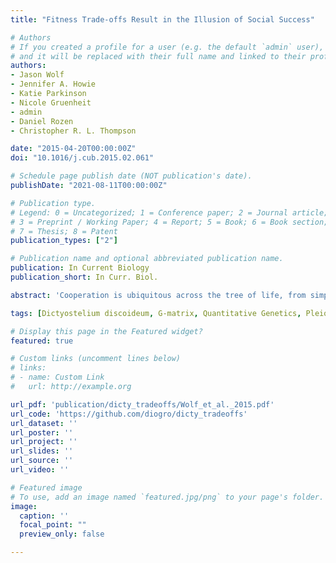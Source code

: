 ```yaml
---
title: "Fitness Trade-offs Result in the Illusion of Social Success"

# Authors
# If you created a profile for a user (e.g. the default `admin` user), write the username (folder name) here 
# and it will be replaced with their full name and linked to their profile.
authors:
- Jason Wolf
- Jennifer A. Howie
- Katie Parkinson
- Nicole Gruenheit
- admin
- Daniel Rozen
- Christopher R. L. Thompson

date: "2015-04-20T00:00:00Z"
doi: "10.1016/j.cub.2015.02.061"

# Schedule page publish date (NOT publication's date).
publishDate: "2021-08-11T00:00:00Z"

# Publication type.
# Legend: 0 = Uncategorized; 1 = Conference paper; 2 = Journal article;
# 3 = Preprint / Working Paper; 4 = Report; 5 = Book; 6 = Book section;
# 7 = Thesis; 8 = Patent
publication_types: ["2"]

# Publication name and optional abbreviated publication name.
publication: In Current Biology
publication_short: In Curr. Biol.

abstract: 'Cooperation is ubiquitous across the tree of life, from simple microbes to the complex social systems of animals. Individuals cooperate by engaging in costly behaviors that can be exploited by other individuals who benefit by avoiding these associated costs. Thus, if successful exploitation of social partners during cooperative interactions increases relative fitness, then we expect selection to lead to the emergence of a single optimal winning strategy in which individuals maximize their gain from cooperation while minimizing their associated costs. Such social "cheating" appears to be widespread in nature, including in several microbial systems, but despite the fitness advantages favoring social cheating, populations tend to harbor significant variation in social success rather than a single optimal winning strategy. Using the social amoeba Dictyostelium discoideum, we provide a possible explanation for the coexistence of such variation. We find that genotypes typically designated as "cheaters" because they produce a disproportionate number of spores in chimeric fruiting bodies do not actually gain higher fitness as a result of this apparent advantage because they produce smaller, less viable spores than putative "losers." As a consequence of this trade-off between spore number and viability, genotypes with different spore production strategies, which give the appearance of differential social success, ultimately have similar realized fitness. These findings highlight the limitations of using single fitness proxies in evolutionary studies and suggest that interpreting social trait variation in terms of strategies like cheating or cooperating may be misleading unless these behaviors are considered in the context of the true multidimensional nature of fitness.'

tags: [Dictyostelium discoideum, G-matrix, Quantitative Genetics, Pleiotropy, Trade-offs, Altruism, Cooperation, Cheating, Social evolution]

# Display this page in the Featured widget?
featured: true

# Custom links (uncomment lines below)
# links:
# - name: Custom Link
#   url: http://example.org

url_pdf: 'publication/dicty_tradeoffs/Wolf_et_al._2015.pdf'
url_code: 'https://github.com/diogro/dicty_tradeoffs'
url_dataset: ''
url_poster: ''
url_project: ''
url_slides: ''
url_source: ''
url_video: ''

# Featured image
# To use, add an image named `featured.jpg/png` to your page's folder. 
image:
  caption: ''
  focal_point: ""
  preview_only: false

---
```

